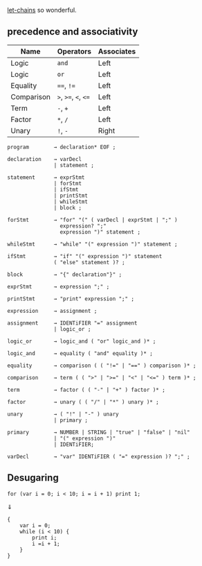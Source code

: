 [let-chains](https://github.com/rust-lang/rfcs/blob/master/text/2497-if-let-chains.md) so wonderful.

## precedence and associativity

| Name       | Operators            | Associates |
| ---------- | -------------------- | ---------- |
| Logic      | `and`                | Left       |
| Logic      | `or`                 | Left       |
| Equality   | `==`, `!=`           | Left       |
| Comparison | `>`, `>=`, `<`, `<=` | Left       |
| Term       | `-`, `+`             | Left       |
| Factor     | `*`, `/`             | Left       |
| Unary      | `!`, `-`             | Right      |

```ebnf
program        → declaration* EOF ;

declaration    → varDecl
               | statement ;

statement      → exprStmt
               | forStmt
               | ifStmt
               | printStmt
               | whileStmt
               | block ;

forStmt        → "for" "(" ( varDecl | exprStmt | ";" )
                 expression? ";"
                 expression ")" statement ;

whileStmt      → "while" "(" expression ")" statement ;

ifStmt         → "if" "(" expression ")" statement
               ( "else" statement )? ;

block          → "{" declaration"}" ;

exprStmt       → expression ";" ;

printStmt      → "print" expression ";" ;

expression     → assignment ;

assignment     → IDENTiFIER "=" assignment
               | logic_or ;

logic_or       → logic_and ( "or" logic_and )* ;

logic_and      → equality ( "and" equality )* ;

equality       → comparison ( ( "!=" | "==" ) comparison )* ;

comparison     → term ( ( ">" | ">=" | "<" | "<=" ) term )* ;

term           → factor ( ( "-" | "+" ) factor )* ;

factor         → unary ( ( "/" | "*" ) unary )* ;

unary          → ( "!" | "-" ) unary
               | primary ;

primary        → NUMBER | STRING | "true" | "false" | "nil"
               | "(" expression ")"
               | IDENTiFIER;
```

```ebnf
varDecl        → "var" IDENTiFIER ( "=" expression )? ";" ;
```

## Desugaring

```lox
for (var i = 0; i < 10; i = i + 1) print 1;
```

⇓

```lox
{
    var i = 0;
    while (i < 10) {
        print i;
        i =i + 1;
    }
}
```
